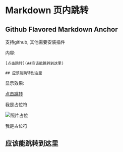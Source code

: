 # Markdown 页内跳转

## Github Flavored Markdown Anchor
支持github, 其他需要安装插件

内容:
```
[点击跳转](##应该能跳转到这里)

## 应该能跳转到这里

```

显示效果:

[点击跳转](##应该能跳转到这里)



我是占位符

![照片占位](http://placeimg.com/640/480/any)

我是占位符


## 应该能跳转到这里

